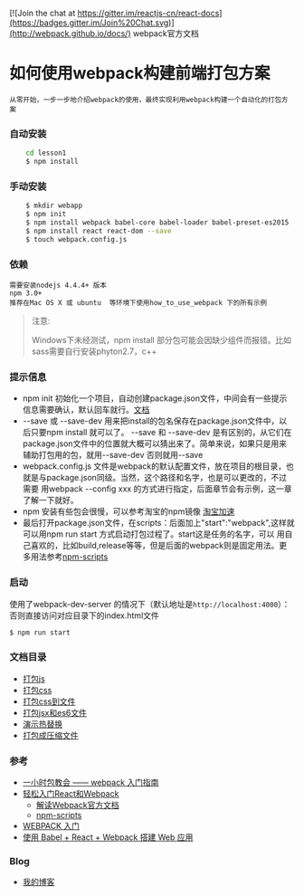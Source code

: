 [![Join the chat at https://gitter.im/reactjs-cn/react-docs](https://badges.gitter.im/Join%20Chat.svg)](http://webpack.github.io/docs/)
webpack官方文档

# 如何使用webpack构建前端打包方案 
	
	从零开始，一步一步地介绍webpack的使用，最终实现利用webpack构建一个自动化的打包方案

### 自动安装

```sh
	cd lesson1
	$ npm install
```
### 手动安装

```sh
	$ mkdir webapp
	$ npm init
	$ npm install webpack babel-core babel-loader babel-preset-es2015 --save-dev
	$ npm install react react-dom --save
	$ touch webpack.config.js
``` 

### 依赖
	
	需要安装nodejs 4.4.4+ 版本
	npm 3.0+
	推荐在Mac OS X 或 ubuntu  等环境下使用how_to_use_webpack 下的所有示例

> 注意:
>
> Windows下未经测试，npm install 部分包可能会因缺少组件而报错。比如sass需要自行安装phyton2.7，c++

### 提示信息

*  npm init 初始化一个项目，自动创建package.json文件，中间会有一些提示信息需要确认，默认回车就行。[文档](https://docs.npmjs.com/files/package.json)
*  --save 或 --save-dev 用来把install的包名保存在package.json文件中，以后只要npm install 就可以了。
   --save 和 --save-dev 是有区别的，从它们在package.json文件中的位置就大概可以猜出来了。简单来说，如果只是用来辅助打包用的包，就用--save-dev
   否则就用--save
*  webpack.config.js 文件是webpack的默认配置文件，放在项目的根目录，也就是与package.json同级。当然，这个路径和名字，也是可以更改的，不过需要
	用webpack --config xxx 的方式进行指定，后面章节会有示例，这一章了解一下就好。
*  npm 安装有些包会很慢，可以参考淘宝的npm镜像 [淘宝加速](https://npm.taobao.org/)
*  最后打开package.json文件，在scripts：后面加上"start":"webpack",这样就可以用npm run start 方式启动打包过程了。start这是任务的名字，可以
	用自己喜欢的，比如build,release等等，但是后面的webpack则是固定用法。更多用法参考[npm-scripts](https://docs.npmjs.com/misc/scripts)


### 启动

使用了webpack-dev-server 的情况下（默认地址是`http://localhost:4000`）：
否则直接访问对应目录下的index.html文件

```sh
$ npm run start
```
### 文档目录

* [打包js](/lesson1)
* [打包css](/lesson2)
* [打包css到文件](/lesson3)
* [打包jsx和es6文件](/lesson4)
* [演示热替换](/lesson5)
* [打包成压缩文件](/lesson6)

### 参考

* [一小时包教会 —— webpack 入门指南](http://www.w2bc.com/Article/50764)
* [轻松入门React和Webpack](https://segmentfault.com/a/1190000002767365)
    - [解读Webpack官方文档](https://segmentfault.com/a/1190000003506497)
    - [npm-scripts](http://blog.csdn.net/ricohzhanglong/article/details/50726256)
* [WEBPACK 入门](http://www.jianshu.com/p/cc1e6f2d6380)
* [使用 Babel + React + Webpack 搭建 Web 应用](http://www.tuicool.com/articles/yU73qay)

### Blog

* [我的博客](http://www.cnblogs.com/afrog)